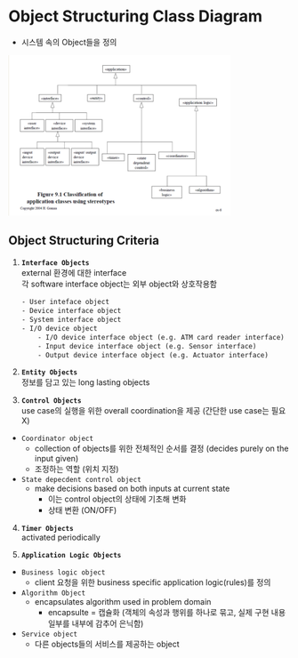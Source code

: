 # Object Structuring Class Diagram

- 시스템 속의 Object들을 정의  

<img width="400" src="./img/06_1.png">  

## Object Structuring Criteria
1. **`Interface Objects`**  
external 환경에 대한 interface  
각 software interface object는 외부 object와 상호작용함
	```
	- User inteface object
	- Device interface object
	- System interface object
	- I/O device object
		- I/O device interface object (e.g. ATM card reader interface)
		- Input device interface object (e.g. Sensor interface)
		- Output device interface object (e.g. Actuator interface)
	```

2. **`Entity Objects`**  
정보를 담고 있는 long lasting objects

3. **`Control Objects`**  
use case의 실행을 위한 overall coordination을 제공 (간단한 use case는 필요X)  
- `Coordinator object`
	- collection of objects를 위한 전체적인 순서를 결정 (decides purely on the input given)
	- 조정하는 역할 (위치 지정)
- `State depecdent control object`
	-  make decisions based on both inputs at current state
		- 이는 control object의 상태에 기초해 변화
		- 상태 변환 (ON/OFF)

4. **`Timer Objects`**  
activated periodically

5. **`Application Logic Objects`**  
- `Business logic object`
	- client 요청을 위한 business specific application logic(rules)를 정의
- `Algorithm Object`
	- encapsulates algorithm used in problem domain
		- encapsulte = 캡슐화 (객체의 속성과 행위를 하나로 묶고, 실제 구현 내용 일부를 내부에 감추어 은닉함)
- `Service object`
	- 다른 objects들의 서비스를 제공하는 object  
